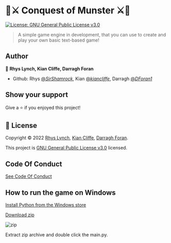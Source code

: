 #  🏰⚔️ Conquest of Munster ⚔️🏰
[![License: GNU General Public License v3.0](https://img.shields.io/badge/License-GPL%20v3-yellow)](https://www.gnu.org/licenses/gpl-3.0.en.html)

>A simple game engine in development, that you can use to create and play your own basic text-based game!

## Author

👤 **Rhys Lynch, Kian Cliffe, Darragh Foran**

* Github: Rhys [@_SirShamrock_](https://github.com/SirShamrock), Kian [@_kiancliffe_](https://github.com/kiancliffe), Darragh [@_DForan1_](https://github.com/DForan1)

## Show your support

Give a ⭐️ if you enjoyed this project!


## 📝 License

Copyright © 2022 [Rhys Lynch](https://github.com/SirShamrock), [Kian Cliffe](https://github.com/kiancliffe), [Darragh Foran](https://github.com/DForan1).

This project is [GNU General Public License v3.0](https://www.gnu.org/licenses/gpl-3.0.en.html) licensed.


## Code Of Conduct

[See Code Of Conduct](https://github.com/kiancliffe/Conquest-Of-Munster/blob/main/CODE-OF-CONDUCT.md)


## How to run the game on Windows

[Install Python from the Windows store](https://www.microsoft.com/en-us/p/python-39/9p7qfqmjrfp7?activetab=pivot:overviewtab)

[Download zip](https://github.com/kiancliffe/Conquest-Of-Munster)

![zip](https://github.com/lukasgrabowicz/Conquest-Of-Munster/blob/main/Capture.PNG)

Extract zip archive and double click the main.py.
